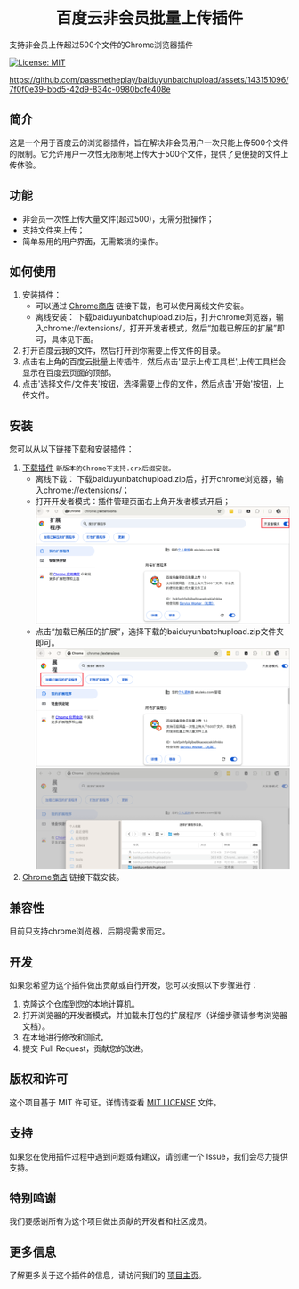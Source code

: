 <h1 align="center">百度云非会员批量上传插件</h1>



支持非会员上传超过500个文件的Chrome浏览器插件



[![License: MIT](https://img.shields.io/badge/License-MIT-yellow.svg)](https://opensource.org/licenses/MIT)



https://github.com/passmetheplay/baiduyunbatchupload/assets/143151096/7f0f0e39-bbd5-42d9-834c-0980bcfe408e



## 简介

这是一个用于百度云的浏览器插件，旨在解决非会员用户一次只能上传500个文件的限制。它允许用户一次性无限制地上传大于500个文件，提供了更便捷的文件上传体验。

## 功能

- 非会员一次性上传大量文件(超过500)，无需分批操作；
- 支持文件夹上传；
- 简单易用的用户界面，无需繁琐的操作。

## 如何使用

1. 安装插件：
   - 可以通过 [Chrome商店](https://chromewebstore.google.com/detail/jdlhackplclofcomhipgfdocncamjjna?hl=zh-CN&authuser=2) 链接下载，也可以使用离线文件安装。
   - 离线安装： 下载baiduyunbatchupload.zip后，打开chrome浏览器，输入chrome://extensions/，打开开发者模式，然后“加载已解压的扩展”即可，具体见下面。
3. 打开百度云我的文件，然后打开到你需要上传文件的目录。
4. 点击右上角的百度云批量上传插件，然后点击'显示上传工具栏',上传工具栏会显示在百度云页面的顶部。
5. 点击'选择文件/文件夹'按钮，选择需要上传的文件，然后点击'开始'按钮，上传文件。

## 安装

您可以从以下链接下载和安装插件：

1. [下载插件](#)  `新版本的Chrome不支持.crx后缀安装。`
   - 离线下载： 下载baiduyunbatchupload.zip后，打开chrome浏览器，输入chrome://extensions/；
   - 打开开发者模式：插件管理页面右上角开发者模式开启；
      ![本地图片](screenshot1.png "本地图片标题")
   - 点击“加载已解压的扩展”，选择下载的baiduyunbatchupload.zip文件夹即可。
     ![本地图片](screenshot2.png "本地图片标题")
     ![本地图片](screenshot3.png "本地图片标题")
2. [Chrome商店](https://chromewebstore.google.com/detail/jdlhackplclofcomhipgfdocncamjjna?hl=zh-CN&authuser=2) 链接下载安装。

## 兼容性

目前只支持chrome浏览器，后期视需求而定。

## 开发

如果您希望为这个插件做出贡献或自行开发，您可以按照以下步骤进行：

1. 克隆这个仓库到您的本地计算机。
2. 打开浏览器的开发者模式，并加载未打包的扩展程序（详细步骤请参考浏览器文档）。
3. 在本地进行修改和测试。
4. 提交 Pull Request，贡献您的改进。

## 版权和许可

这个项目基于 MIT 许可证。详情请查看 [MIT LICENSE](https://opensource.org/license/mit/) 文件。

## 支持

如果您在使用插件过程中遇到问题或有建议，请创建一个 Issue，我们会尽力提供支持。

## 特别鸣谢

我们要感谢所有为这个项目做出贡献的开发者和社区成员。

## 更多信息

了解更多关于这个插件的信息，请访问我们的 [项目主页](https://github.com/yourrepository)。

